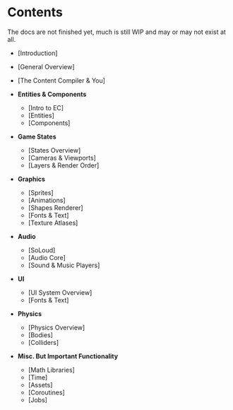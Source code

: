 # Contents
The docs are not finished yet, much is still WIP and may or may not exist at all.

- [Introduction]
- [General Overview]
- [The Content Compiler & You]

- **Entities & Components**
	- [Intro to EC]
	- [Entities]
	- [Components]
- **Game States**
	- [States Overview]
	- [Cameras & Viewports]
	- [Layers & Render Order]
- **Graphics**
	- [Sprites]
	- [Animations]
	- [Shapes Renderer]
	- [Fonts & Text]
	- [Texture Atlases]
- **Audio**
	- [SoLoud]
	- [Audio Core]
	- [Sound & Music Players]
- **UI**
	- [UI System Overview]
	- [Fonts & Text]
- **Physics**
	- [Physics Overview]
	- [Bodies]
	- [Colliders]
- **Misc. But Important Functionality**
	- [Math Libraries]
	- [Time]
	- [Assets]
	- [Coroutines]
	- [Jobs]